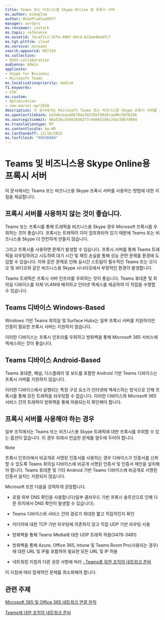 ```yaml
---
title: Teams 또는 비즈니스용 Skype Online 용 프록시 서버
ms.author: mikeplum
author: MikePlumleyMSFT
manager: serdars
ms.reviewer: jastark
ms.topic: reference
ms.assetid: 7acaf2c2-35fa-490f-84cd-822e446e0fc7
ms.tgt.pltfrm: cloud
ms.service: msteams
search.appverid: MET150
ms.collection:
- M365-collaboration
audience: Admin
appliesto:
- Skype for Business
- Microsoft Teams
ms.localizationpriority: medium
f1.keywords:
- CSH
ms.custom:
- Optimization
- seo-marvel-apr2020
description: 이 문서에서는 Microsoft Teams 또는 비즈니스용 Skype 프록시 서버를 사용하는 방법에 대한 정보를 제공합니다.
ms.openlocfilehash: b2d46cbaa46670daf0235bfd020cae90c5bf624b
ms.sourcegitcommit: 00a526c5b9829302f7c4e0631d0c2dac50b7d004
ms.translationtype: MT
ms.contentlocale: ko-KR
ms.lasthandoff: 12/16/2022
ms.locfileid: "69436684"
---
```

# <a name="proxy-servers-for-teams-and-skype-for-business-online"></a>Teams 및 비즈니스용 Skype Online용 프록시 서버

이 문서에서는 Teams 또는 비즈니스용 Skype 프록시 서버를 사용하는 방법에 대한 지침을 제공합니다.
  
## <a name="not-using-a-proxy-server-is-recommended"></a>프록시 서버를 사용하지 않는 것이 좋습니다.

Teams 또는 프록시를 통해 트래픽을 비즈니스용 Skype 경우 Microsoft 프록시를 우회하는 것이 좋습니다. 프록시는 트래픽이 이미 암호화되어 있기 때문에 Teams 또는 비즈니스용 Skype 더 안전하게 만들지 않습니다.
  
그리고 프록시를 사용하면 문제가 발생할 수 있습니다. 프록시 서버를 통해 Teams 트래픽을 라우팅하려고 시도하여 대기 시간 및 패킷 손실을 통해 성능 관련 문제를 환경에 도입할 수 있습니다. 이와 같은 문제로 인해 실시간 스트림이 필수적인 Teams 또는 오디오 및 비디오와 같은 비즈니스용 Skype 시나리오에서 부정적인 환경이 발생합니다.

Teams 트래픽은 프록시 서버 인프라를 우회하는 것이 좋습니다. Teams 휴대폰 및 회의실 디바이스를 자체 VLAN에 배치하고 인터넷 액세스를 제공하여 이 작업을 수행할 수 있습니다.

## <a name="windows-based-teams-devices"></a>Teams 디바이스 Windows-Based

Windows 기반 Teams 회의실 및 Surface Hubs는 일부 프록시 서버를 지원하지만 인증이 필요한 프록시 서버는 지원하지 않습니다.

이러한 디바이스는 프록시 인프라를 우회하고 방화벽을 통해 Microsoft 365 서비스에 액세스하는 것이 좋습니다.

## <a name="android-based-teams-devices"></a>Teams 디바이스 Android-Based

Teams 휴대폰, 패널, 디스플레이 및 보드를 포함한 Android 기반 Teams 디바이스는 프록시 서버를 지원하지 않습니다.

이러한 디바이스에서 실행되는 특정 구성 요소가 인터넷에 액세스하는 방식으로 인해 프록시를 통해 모든 트래픽을 라우팅할 수 없습니다. 이러한 디바이스와 Microsoft 365 서비스 간의 트래픽이 방화벽을 통해 허용되는지 확인해야 합니다.

## <a name="if-you-need-to-use-a-proxy-server"></a>프록시 서버를 사용해야 하는 경우

일부 조직에서는 Teams 또는 비즈니스용 Skype 트래픽에 대한 프록시를 우회할 수 있는 옵션이 없습니다. 이 경우 위에서 언급한 문제를 염두에 두어야 합니다.

> [!Note]
> 프록시 인프라에서 비공개로 서명된 인증서를 사용하는 경우 디바이스가 인증서를 신뢰할 수 있도록 Teams 회의실 디바이스에 비공개 서명된 인증서 및 인증서 체인을 설치해야 합니다. Teams 휴대폰 및 기타 Android 기반 Teams 디바이스에 비공개로 서명된 인증서 설치는 지원되지 않습니다.
  
Microsoft 또한 다음을 강력하게 권장합니다.
  
- 로컬 외부 DNS 확인을 사용합니다(일부 클라우드 기반 프록시 솔루션으로 인해 다른 위치에서 DNS 확인이 발생할 수 있습니다).

- Teams 디바이스와 서비스 간의 경로가 최대한 짧고 직접적인지 확인
    
- 미디어에 대한 TCP 기반 라우팅에 의존하지 않고 직접 UDP 기반 라우팅 사용
    
- 방화벽을 통해 Teams Media에 대한 UDP 트래픽 허용(3478-3481)

- 방화벽을 통해 Azure, Office 365, Intune 및 Teams Room Pro(사용되는 경우)에 대한 URL 및 IP를 포함하여 필요한 모든 URL 및 IP 허용
    
- 네트워킹 지침의 다른 권장 사항에 따라 [: Teams를 위한 조직의 네트워크 준비](prepare-network.md)
  
    
이 지침에 따라 잠재적인 문제를 최소화해야 합니다.
  
## <a name="related-topics"></a>관련 주제

[Microsoft 365 및 Office 365 네트워크 연결 원칙](/microsoft-365/enterprise/microsoft-365-network-connectivity-principles)

[Teams에 대한 조직의 네트워크 준비](prepare-network.md)

